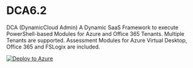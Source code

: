 # DCA6.2
 DCA (DynamicCloud Admin) A Dynamic SaaS Framework to execute PowerShell-based Modules for Azure and Office 365 Tenants. Multiple Tenants are supported. Assessment Modules for Azure Virtual Desktop, Office 365 and FSLogix are included. 


[![Deploy to Azure](https://aka.ms/deploytoazurebutton)](https://portal.azure.com/#create/Microsoft.Template/uri/https%3A%2F%2Fraw.githubusercontentcom%2FDynamicCloudAdmin%2FDCA6.2%2Ffeat%2FdeployToAzure%2Fazuredeploy.json)